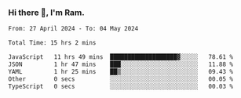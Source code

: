 ### Hi there 👋, I'm Ram.

<!--START_SECTION:waka-->

```txt
From: 27 April 2024 - To: 04 May 2024

Total Time: 15 hrs 2 mins

JavaScript   11 hrs 49 mins  ███████████████████▓░░░░░   78.61 %
JSON         1 hr 47 mins    ███░░░░░░░░░░░░░░░░░░░░░░   11.88 %
YAML         1 hr 25 mins    ██▒░░░░░░░░░░░░░░░░░░░░░░   09.43 %
Other        0 secs          ░░░░░░░░░░░░░░░░░░░░░░░░░   00.05 %
TypeScript   0 secs          ░░░░░░░░░░░░░░░░░░░░░░░░░   00.03 %
```

<!--END_SECTION:waka-->
